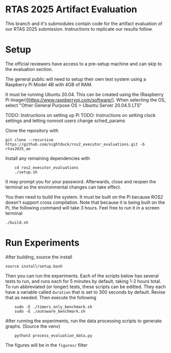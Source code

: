 # RTAS 2025 Artifact Evaluation

This branch and it's submodules contain code for the artifact evaluation of our RTAS 2025
submission. Instructions to replicate our results follow.

# Setup

The official reviewers have access to a pre-setup machine and can skip to the evaluation section.

The general public will need to setup their own test system using a Raspberry Pi Model 4B with 4GB
of RAM.

It must be running Ubuntu 20.04. This can be created using the 
(Raspberry Pi Imager)[https://www.raspberrypi.com/software/]. When selecting the OS, select
"Other General Purpose OS > Ubuntu Server 20.04.5 LTS"

TODO: Instructions on setting up Pi
TODO: Instructions on setting clock settings and letting nonroot users change sched_params

Clone the repository with

    git clone --recursive https://github.com/nightduck/ros2_executor_evaluations.git -b rtas2025_ae

Install any remaining dependencies with

		cd ros2_executor_evaluations
		./setup.sh

It may prompt you for your password. Afterwards, close and reopen the terminal so the environmental
changes can take effect.

You then need to build the system. It must be built on the Pi because ROS2 doesn't support cross
compilation. Note that because it is being built on the Pi, the following command will take 3 hours.
Feel free to run it in a screen terminal

    ./build.sh

# Run Experiments

After building, source the install

    source install/setup.bash

Then you can run the experiments. Each of the scripts below has several tests to run, and runs each
for 5 minutes by default, taking 1-2 hours total. To run abbreviated (or longer) tests, these
scripts can be editted. They each have a variable called `duration` that is set to 300 seconds by
default. Revise that as needed. Then execute the following

		sudo -E ./timers_only_benchmark.sh
		sudo -E ./autoware_benchmark.sh

After running the experiments, run the data processing scripts to generate graphs. (Source the venv)

		python3 process_evaluation_data.py

The figures will be in the `figures/` filter